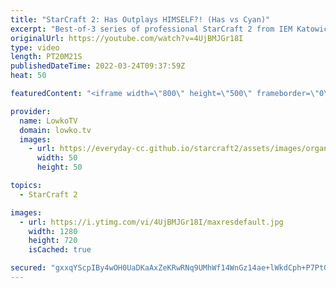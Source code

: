 ```yaml
---
title: "StarCraft 2: Has Outplays HIMSELF?! (Has vs Cyan)"
excerpt: "Best-of-3 series of professional StarCraft 2 from IEM Katowice between Has (Protoss) and Cyan (Protoss). Has is known to go for crazy strategies, but sometimes the only person he seems to be outplaying is himself.  Support my work on Patreon: https://www.patreon.com/lowkotv Become a YouTube member: https://lowko.tv/join"
originalUrl: https://youtube.com/watch?v=4UjBMJGr18I
type: video
length: PT20M21S
publishedDateTime: 2022-03-24T09:37:59Z
heat: 50

featuredContent: "<iframe width=\"800\" height=\"500\" frameborder=\"0\" src=\"https://www.youtube.com/embed/4UjBMJGr18I\" allow=\"accelerometer; autoplay; encrypted-media; gyroscope; picture-in-picture\" allowfullscreen></iframe>"

provider:
  name: LowkoTV
  domain: lowko.tv
  images:
    - url: https://everyday-cc.github.io/starcraft2/assets/images/organizations/lowko.tv-50x50.jpg
      width: 50
      height: 50

topics:
  - StarCraft 2

images:
  - url: https://i.ytimg.com/vi/4UjBMJGr18I/maxresdefault.jpg
    width: 1280
    height: 720
    isCached: true

secured: "gxxqYScpIBy4wOH0UaDKaAxZeKRwRNq9UMhWf14WnGz14ae+lWkdCph+P7PtGcTvrLnEYHu3uUw0X+usBankXWmVE2t1gpgBQu/Oj05PxUiDuXxw8CKo5LmFDCwZOvKhaVkiuI3BzaUA5MethbuJssZdAMaLpMwFg8EjNlBRHGpmELGsavtSp2PCXnxHDFdZamRIqC7V5jStf4AuyIdgQbej6cBdH4w3KioH1J/lvGqfH+CPytHorPYNFKDIZG01RWV4oDfwZURfghVAyPKkcCNrT8JAhWLARXHft4OM8KHTTFtFykf5g8pkLf7BqvhJtLRhx6gHpzqYO5aa4O2lVV8ahOwGUwaKPOxTFn1iwKANGkLOS5SZ6414duxnMU8vegqw9EF2Te6KjwQABJPozHMlSo2C27xpa6nLTDWrtvY=;zasJN40bcbvkZZSb+r3EmA=="
---
```


